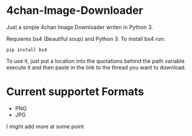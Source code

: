 # 4chan-Image-Downloader
Just a simple 4chan Image Downloader writen in Python 3.

Requieres bs4 (Beautiful soup) and Python 3. To install bs4 run:

`pip install bs4`

To use it, just put a location into the quotations behind the path variable execute it and then paste in the link to the thread you want to download.

# Current supportet Formats 
- PNG
- JPG

I might add more at some point
